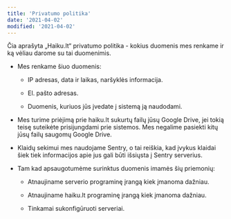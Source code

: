```yaml
---
title: 'Privatumo politika'
date: '2021-04-02'
modified: '2021-04-02'
---
```


Čia aprašyta „Haiku.lt“ privatumo politika - kokius duomenis mes
renkame ir ką vėliau darome su tai duomenimis.

* Mes renkame šiuo duomenis:

  * IP adresas, data ir laikas, naršyklės informacija.

  * El. pašto adresas.

  * Duomenis, kuriuos jūs įvedate į sistemą ją naudodami.

* Mes turime priėjimą prie haiku.lt sukurtų failų jūsų Google
  Drive, jei tokią teisę suteikėte prisijungdami prie sistemos.
  Mes negalime pasiekti kitų jūsų failų saugomų Google Drive.

* Klaidų sekimui mes naudojame Sentry, o tai reiškia, kad įvykus
  klaidai šiek tiek informacijos apie jus gali būti išsiųsta į
  Sentry serverius.

* Tam kad apsaugotumėme surinktus duomenis imamės šių priemonių:

  * Atnaujiname serverio programinę įrangą kiek įmanoma dažniau.

  * Atnaujiname haiku.lt programinę įrangą kiek įmanoma dažniau.

  * Tinkamai sukonfigūruoti serveriai.
